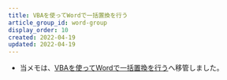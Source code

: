 ```yaml
---
title: VBAを使ってWordで一括置換を行う
article_group_id: word-group
display_order: 10
created: 2022-04-19
updated: 2022-04-19
---
```

- 当メモは、[VBAを使ってWordで一括置換を行う](https://thinktwice.tech/it/word/bulk_replace_in_word_using_vba/)へ移管しました。
